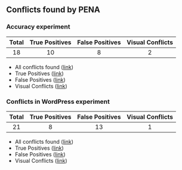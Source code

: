 ## Conflicts found by PENA

### Accuracy experiment
| Total | True Positives   | False Positives  | Visual Conflicts
| :---: |:---:| :---:| :---:|
| 18 | 10 | 8 | 2
- All conflicts found ([link](https://github.com/pag-tools/pena/blob/master/pena/conflicts/accuracy/all.txt))
- True Positives ([link](https://github.com/pag-tools/pena/blob/master/pena/conflicts/accuracy/truepositives.txt))
- False Positives ([link](https://github.com/pag-tools/pena/blob/master/pena/conflicts/accuracy/falsepositives.txt))
- Visual Conflicts ([link](https://github.com/pag-tools/pena/blob/master/pena/conflicts/accuracy/visual))
### Conflicts in WordPress experiment
| Total | True Positives   | False Positives  | Visual Conflicts
| :---: |:---:| :---:| :---:|
| 21 | 8 | 13 | 1
- All conflicts found ([link](https://github.com/pag-tools/pena/blob/master/pena/conflicts/wp-experiment/all.txt))
- True Positives ([link](https://github.com/pag-tools/pena/blob/master/pena/conflicts/wp-experiment/truepositives.txt))
- False Positives ([link](https://github.com/pag-tools/pena/blob/master/pena/conflicts/wp-experiment/falsepositives.txt))
- Visual Conflicts ([link](https://github.com/pag-tools/pena/blob/master/pena/conflicts/wp-experiment/visual.txt))
